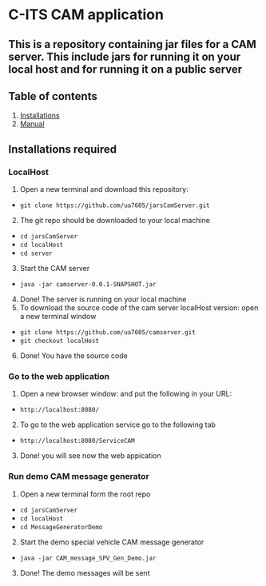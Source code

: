 # C-ITS CAM application
This is a repository containing jar files for a CAM server. This include jars for running it on your local host and for running it on a public server
---

## Table of contents
   1. [Installations](#installations)
   1. [Manual](#manual)


## Installations required
### LocalHost
1. Open a new terminal and download this repository: 
- `git clone https://github.com/ua7605/jarsCamServer.git`
2. The git repo should be downloaded to your local machine 
- `cd jarsCamServer`
- `cd localHost`
- `cd server`
3. Start the CAM server
- `java -jar camserver-0.0.1-SNAPSHOT.jar`
4. Done! The server is running on your local machine
5. To download the source code of the cam server localHost version: open a new terminal window
- `git clone https://github.com/ua7605/camserver.git`
- `git checkout localHost`
6. Done! You have the source code
### Go to the web application 
1. Open a new browser window: and put the following in your URL:
- `http://localhost:8080/`
2. To go to the web application service go to the following tab
- `http://localhost:8080/ServiceCAM` 
3. Done! you will see now the web appication 
### Run demo CAM message generator 
1. Open a new terminal form the root repo
- `cd jarsCamServer`
- `cd localHost`
- `cd MessageGeneratorDemo`
2. Start the demo special vehicle CAM message generator
- `java -jar CAM_message_SPV_Gen_Demo.jar` 
3. Done! The demo messages will be sent 
